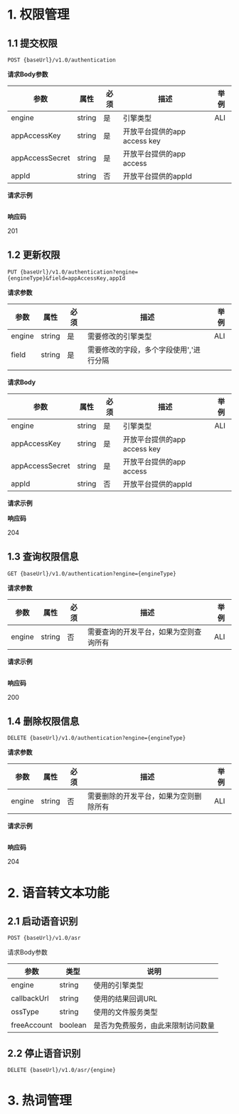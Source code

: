 # 1. 权限管理

## 1.1 提交权限

`POST {baseUrl}/v1.0/authentication`

**请求Body参数**

| 参数            | 属性   | 必须 | 描述                         | 举例 |
| --------------- | ------ | ---- | ---------------------------- | ---- |
| engine          | string | 是   | 引擎类型                     | ALI  |
| appAccessKey    | string | 是   | 开放平台提供的app access key |      |
| appAccessSecret | string | 是   | 开放平台提供的app access     |      |
| appId           | string | 否   | 开放平台提供的appId          |      |

**请求示例**

```

```

**响应码**

201

## 1.2 更新权限

`PUT {baseUrl}/v1.0/authentication?engine={engineType}&field=appAccessKey,appId`

**请求参数**

| 参数   | 属性   | 必须 | 描述                                    | 举例 |
| ------ | ------ | ---- | --------------------------------------- | ---- |
| engine | string | 是   | 需要修改的引擎类型                      | ALI  |
| field  | string | 是   | 需要修改的字段，多个字段使用','进行分隔 |      |
|        |        |      |                                         |      |

**请求Body**

| 参数            | 属性   | 必须 | 描述                         | 举例 |
| --------------- | ------ | ---- | ---------------------------- | ---- |
| engine          | string | 是   | 引擎类型                     | ALI  |
| appAccessKey    | string | 是   | 开放平台提供的app access key |      |
| appAccessSecret | string | 是   | 开放平台提供的app access     |      |
| appId           | string | 否   | 开放平台提供的appId          |      |

**请求示例**

**响应码**

204

## 1.3 查询权限信息

`GET {baseUrl}/v1.0/authentication?engine={engineType}`

**请求参数**

| 参数   | 属性   | 必须 | 描述                                   | 举例 |
| ------ | ------ | ---- | -------------------------------------- | ---- |
| engine | string | 否   | 需要查询的开发平台，如果为空则查询所有 | ALI  |

**请求示例**

```

```

**响应码**

200

## 1.4 删除权限信息

`DELETE {baseUrl}/v1.0/authentication?engine={engineType}`

**请求参数**

| 参数   | 属性   | 必须 | 描述                                   | 举例 |
| ------ | ------ | ---- | -------------------------------------- | ---- |
| engine | string | 否   | 需要删除的开发平台，如果为空则删除所有 | ALI  |

**请求示例**

```

```

**响应码**

204

# 2. 语音转文本功能

## 2.1 启动语音识别

`POST {baseUrl}/v1.0/asr`

请求Body参数

| 参数        | 类型    | 说明                               |
| ----------- | ------- | ---------------------------------- |
| engine      | string  | 使用的引擎类型                     |
| callbackUrl | string  | 使用的结果回调URL                  |
| ossType     | string  | 使用的文件服务类型                 |
| freeAccount | boolean | 是否为免费服务，由此来限制访问数量 |

## 2.2 停止语音识别

`DELETE {baseUrl}/v1.0/asr/{engine}`

# 3. 热词管理